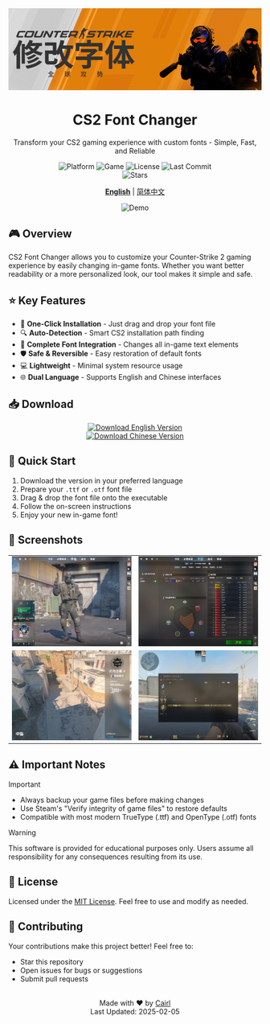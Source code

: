 <div align="center">
    <img src="/pic/banner.png" width="800" alt="CS2 Font Changer Banner">
    <h1>CS2 Font Changer</h1>
    <p>Transform your CS2 gaming experience with custom fonts - Simple, Fast, and Reliable</p>
    <p align="center">
        <img src="https://img.shields.io/badge/Platform-Windows-blue?style=flat-square&logo=windows" alt="Platform">
        <img src="https://img.shields.io/badge/Game-Counter--Strike%202-yellow?style=flat-square&logo=steam" alt="Game">
        <img src="https://img.shields.io/github/license/Cairl/CS2-Font-Changer?style=flat-square" alt="License">
        <img src="https://img.shields.io/github/last-commit/Cairl/CS2-Font-Changer?style=flat-square" alt="Last Commit">
        <br/>
        <img src="https://img.shields.io/github/stars/Cairl/CS2-Font-Changer?style=social" alt="Stars">
    </p>
    <p>
        <a href="/README.md"><strong>English</strong></a> | 
        <a href="/README-zh.md">简体中文</a>
    </p>
    <img src="/pic/demo.gif" alt="Demo" width="600">
</div>

## 🎮 Overview

CS2 Font Changer allows you to customize your Counter-Strike 2 gaming experience by easily changing in-game fonts. Whether you want better readability or a more personalized look, our tool makes it simple and safe.

## ⭐ Key Features

- 🎯 **One-Click Installation** - Just drag and drop your font file
- 🔍 **Auto-Detection** - Smart CS2 installation path finding
- 🎨 **Complete Font Integration** - Changes all in-game text elements
- 🛡️ **Safe & Reversible** - Easy restoration of default fonts
- 💻 **Lightweight** - Minimal system resource usage
- 🌐 **Dual Language** - Supports English and Chinese interfaces

## 📥 Download

<p align="center">
    <a href="https://github.com/Cairl/CS2-Font-Changer/releases/latest/download/en_US.exe">
        <img src="https://img.shields.io/badge/Download-English%20Version-blue?style=for-the-badge&logo=windows" alt="Download English Version">
    </a>
    <br/>
    <a href="https://github.com/Cairl/CS2-Font-Changer/releases/latest/download/zh_CN.exe">
        <img src="https://img.shields.io/badge/Download-Chinese%20Version-red?style=for-the-badge&logo=windows" alt="Download Chinese Version">
    </a>
</p>

## 🚀 Quick Start

1. Download the version in your preferred language
2. Prepare your `.ttf` or `.otf` font file
3. Drag & drop the font file onto the executable
4. Follow the on-screen instructions
5. Enjoy your new in-game font!

## 📸 Screenshots

<table>
  <tr>
    <td><img src="/pic/startpage.png" alt="Start Page"></td>
    <td><img src="/pic/ranking.png" alt="Ranking Page"></td>
  </tr>
  <tr>
    <td><img src="/pic/loading.png" alt="Loading Screen"></td>
    <td><img src="/pic/ingame.png" alt="In-game Screen"></td>
  </tr>
</table>

## ⚠️ Important Notes

> [!IMPORTANT]
> - Always backup your game files before making changes
> - Use Steam's "Verify integrity of game files" to restore defaults
> - Compatible with most modern TrueType (.ttf) and OpenType (.otf) fonts

> [!WARNING]
> This software is provided for educational purposes only. Users assume all responsibility for any consequences resulting from its use.

## 📝 License

Licensed under the [MIT License](LICENSE). Feel free to use and modify as needed.

## 🤝 Contributing

Your contributions make this project better! Feel free to:
- Star this repository
- Open issues for bugs or suggestions
- Submit pull requests

<div align="center">
    <br/>
    Made with ❤️ by <a href="https://github.com/Cairl">Cairl</a>
    <br/>
    Last Updated: 2025-02-05
</div>

